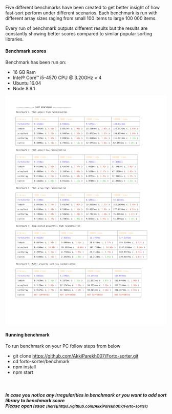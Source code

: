 Five different benchmarks have been created to get better insight of how fast-sort perform under different scenarios.
Each benchmark is run with different array sizes raging from small 100 items to large 100 000 items.

Every run of benchmark outputs different results but the results are constantly showing better scores compared to similar popular sorting libraries.

#### Benchmark scores

Benchmark has been run on:

  * 16 GB Ram
  * Intel® Core™ i5-4570 CPU @ 3.20GHz × 4
  * Ubuntu 16.04
  * Node 8.9.1

![benchmark results](https://github.com/AkkiParekh007/Forto-sorter/raw/main/benchmark.png)

#### Running benchmark

To run benchmark on your PC follow steps from below

- git clone https://github.com/AkkiParekh007/Forto-sorter.git
- cd forto-sorter/benchmark
- npm install
- npm start


<h5>
  <br><br>In case you notice any irregularities in benchmark or you want to add sort library to benchmark score
  <br>Please open issue<small style="margin: 0 0.25rem">[here](https://github.com/AkkiParekh007/Forto-sorter)</small>
</h5>